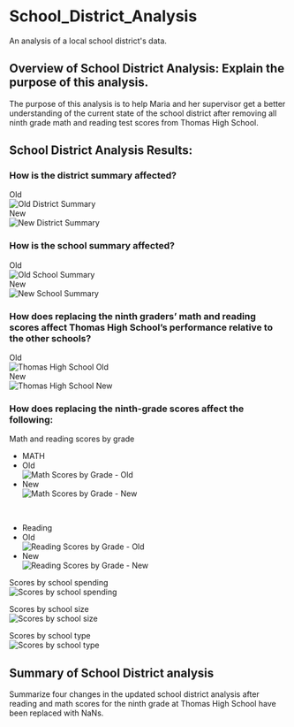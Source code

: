 # School_District_Analysis

An analysis of a local school district's data.

## Overview of School District Analysis: Explain the purpose of this analysis.
 The purpose of this analysis is to help Maria and her supervisor get a better understanding of the current state of the school district after removing all ninth grade math and reading test scores from Thomas High School.

## School District Analysis Results: 

### How is the district summary affected?
Old<br/>
![Old District Summary](https://github.com/boborodono/School_District_Analysis/blob/main/Resources/Images/Old_District_Summary.PNG)<br/>
New<br/>
![New District Summary](https://github.com/boborodono/School_District_Analysis/blob/main/Resources/Images/New_District_Summary.PNG)<br/>

### How is the school summary affected?
Old<br/>
![Old School Summary](https://github.com/boborodono/School_District_Analysis/blob/main/Resources/Images/Old_School_Summary.PNG)<br/>
New<br/>
![New School Summary](https://github.com/boborodono/School_District_Analysis/blob/main/Resources/Images/New_School_Summary.PNG)<br/>

### How does replacing the ninth graders’ math and reading scores affect Thomas High School’s performance relative to the other schools?
Old<br/>
![Thomas High School Old](https://github.com/boborodono/School_District_Analysis/blob/main/Resources/Images/Old_Top_Schools.PNG)<br/>
New<br/>
![Thomas High School New](https://github.com/boborodono/School_District_Analysis/blob/main/Resources/Images/New_Top_Schools.PNG)<br/>

### How does replacing the ninth-grade scores affect the following:
Math and reading scores by grade<br/>
- MATH<br/>
 - Old</br>
![Math Scores by Grade - Old](https://github.com/boborodono/School_District_Analysis/blob/main/Resources/Images/THS_math_scores_old.PNG)<br/>
 - New</br>
![Math Scores by Grade -  New](https://github.com/boborodono/School_District_Analysis/blob/main/Resources/Images/THS_reading_scores_new.PNG)<br/>
<br/>

- Reading<br/>
 - Old</br>
![Reading Scores by Grade - Old](https://github.com/boborodono/School_District_Analysis/blob/main/Resources/Images/THS_math_scores_new.PNG)<br/>  
 - New</br>
![Reading Scores by Grade -  New](https://github.com/boborodono/School_District_Analysis/blob/main/Resources/Images/THS_reading_scores_old.PNG)<br/>

Scores by school spending<br/>
![Scores by school spending](https://github.com/boborodono/School_District_Analysis/blob/main/Resources/Images/School_spending_summary'.PNG)<br/>

Scores by school size<br/>
![Scores by school size](https://github.com/boborodono/School_District_Analysis/blob/main/Resources/Images/School_size_summary'.PNG)<br/>

Scores by school type<br/>
![Scores by school type](https://github.com/boborodono/School_District_Analysis/blob/main/Resources/Images/School_scores_type.PNG)<br/>

## Summary of School District analysis

Summarize four changes in the updated school district analysis after reading and math scores for the ninth grade at Thomas High School have been replaced with NaNs.
